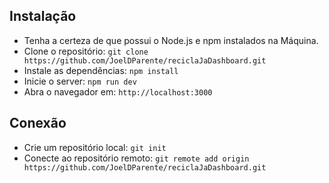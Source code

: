 ## Instalação
- Tenha a certeza de que possui o Node.js e npm instalados na Máquina.
- Clone o repositório: `git clone https://github.com/JoelDParente/reciclaJaDashboard.git`
- Instale as dependências: `npm install`
- Inicie o server: `npm run dev`
- Abra o navegador em: `http://localhost:3000`

## Conexão
- Crie um repositório local: `git init`
- Conecte ao repositório remoto: `git remote add origin https://github.com/JoelDParente/reciclaJaDashboard.git`